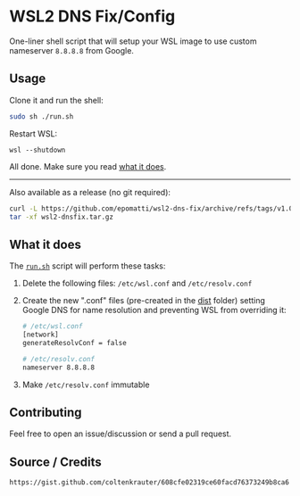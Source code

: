 # WSL2 DNS Fix/Config

One-liner shell script that will setup your WSL image to use custom nameserver `8.8.8.8` from Google.

## Usage

Clone it and run the shell:

```bash
sudo sh ./run.sh
```
Restart WSL:

```
wsl --shutdown
```
All done. Make sure you read [what it does](#what-it-does).

---

Also available as a release (no git required):

```sh
curl -L https://github.com/epomatti/wsl2-dns-fix/archive/refs/tags/v1.0.0.tar.gz -o wsl2-dnsfix.tar.gz
tar -xf wsl2-dnsfix.tar.gz
```

## What it does

The [`run.sh`](./run.sh) script will perform these tasks:

1. Delete the following files: `/etc/wsl.conf` and `/etc/resolv.conf`
2. Create the new ".conf" files (pre-created in the [dist](./dist/) folder) setting Google DNS for name resolution and preventing WSL from overriding it:

    ```sh
    # /etc/wsl.conf
    [network]
    generateResolvConf = false
    ```
    ```sh
    # /etc/resolv.conf
    nameserver 8.8.8.8
    ```
    
3. Make `/etc/resolv.conf` immutable

## Contributing

Feel free to open an issue/discussion or send a pull request.

## Source / Credits

```
https://gist.github.com/coltenkrauter/608cfe02319ce60facd76373249b8ca6
```
